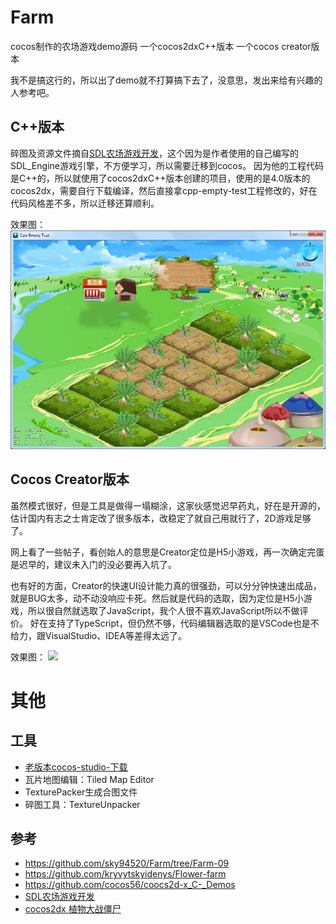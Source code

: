 # Farm
cocos制作的农场游戏demo源码 一个cocos2dxC++版本 一个cocos creator版本

我不是搞这行的，所以出了demo就不打算搞下去了，没意思，发出来给有兴趣的人参考吧。

## C++版本
碎图及资源文件摘自[SDL农场游戏开发](https://github.com/sky94520/Farm/tree/Farm-09)，这个因为是作者使用的自己编写的SDL_Engine游戏引擎，不方便学习，所以需要迁移到cocos。
因为他的工程代码是C++的，所以就使用了cocos2dxC++版本创建的项目，使用的是4.0版本的cocos2dx，需要自行下载编译，然后直接拿cpp-empty-test工程修改的，好在代码风格差不多，所以迁移还算顺利。

效果图：
![](./screenshot/1.png)

## Cocos Creator版本

虽然模式很好，但是工具是做得一塌糊涂，这家伙感觉迟早药丸，好在是开源的，估计国内有志之士肯定改了很多版本，改稳定了就自己用就行了，2D游戏足够了。

网上看了一些帖子，看创始人的意思是Creator定位是H5小游戏，再一次确定完蛋是迟早的，建议未入门的没必要再入坑了。

也有好的方面，Creator的快速UI设计能力真的很强劲，可以分分钟快速出成品，就是BUG太多，动不动没响应卡死。然后就是代码的选取，因为定位是H5小游戏，所以很自然就选取了JavaScript，我个人很不喜欢JavaScript所以不做评价。
好在支持了TypeScript，但仍然不够，代码编辑器选取的是VSCode也是不给力，跟VisualStudio、IDEA等差得太远了。

效果图：
![](./screenshot/2.png)


# 其他
## 工具
- [老版本cocos-studio-下载](https://github.com/fusijie/Cocos-Resource#cocos-studio-%E4%B8%8B%E8%BD%BD)
- 瓦片地图编辑：Tiled Map Editor
- TexturePacker生成合图文件
- 碎图工具：TextureUnpacker

## 参考
- https://github.com/sky94520/Farm/tree/Farm-09
- https://github.com/kryvytskyidenys/Flower-farm
- https://github.com/cocos56/coocs2d-x_C-_Demos
- [SDL农场游戏开发](https://blog.csdn.net/bull521/category_7534900.html)
- [cocos2dx 植物大战僵尸](https://blog.csdn.net/bull521/category_6524913.html)
